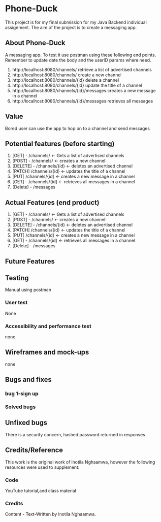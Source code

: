 # Phone-Duck

This project is for my final submission for my Java Backend individual assignment. The aim of the project is to create a messaging app.

## About Phone-Duck
A messaging app. To test it use postman using these following end points. Remember to update date the body and the userID params where need.
1. http://localhost:8080/channels/ retrieve a list of advertised channels
2. http://localhost:8080/channels/ create a new channel
3. http://localhost:8080/channels/{id} delete a channel
4. http://localhost:8080/channels/{id} update the title of a channel
5. http://localhost:8080/channels/{id}/messages creates a new message in a channel
6. http://localhost:8080/channels/{id}/messages  retrieves all messages

## Value
Bored user can use the app to hop on to a channel and send messages

## Potential features (before starting)

1. [GET] - /channels/ ← Gets a list of advertised channels
2. [POST] - /channels/ ← creates a new channel 
3. [DELETE] - /channels/{id} ← deletes an advertised channel
4. [PATCH] /channels/{id} ← updates the title of a channel
5. [PUT] /channels/{id} ← creates a new message in a channel
6. [GET] - /channels/{id} ← retrieves all messages in a channel
7. [Delete] - /messages

## Actual Features (end product)
1. [GET] - /channels/ ← Gets a list of advertised channels
2. [POST] - /channels/ ← creates a new channel
3. [DELETE] - /channels/{id} ← deletes an advertised channel
4. [PATCH] /channels/{id} ← updates the title of a channel
5. [PUT] /channels/{id} ← creates a new message in a channel
6. [GET] - /channels/{id} ← retrieves all messages in a channel
7. [Delete] - /messages

## Future Features


## Testing
Manual using postman

### User test

None

### Accessibility and performance test
none

## Wireframes and mock-ups
none


## Bugs and fixes

### bug 1-sign up


### Solved bugs


## Unfixed bugs

There is a security concern, hashed password returned in responses

## Credits/Reference
This work is the original work of Inotila Nghaamwa, however the following resources were used to supplement:

### Code
YouTube tutorial,and class material

### Credits

Content -
Text-Written by Inotila Nghaamwa.
